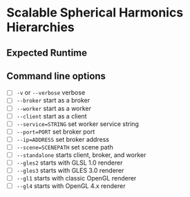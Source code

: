 # Scalable Spherical Harmonics Hierarchies

## Expected Runtime

## Command line options

- [ ] `-v` or `--verbose` verbose
- [ ] `--broker` start as a broker
- [ ] `--worker` start as a worker
- [ ] `--client` start as a client
- [ ] `--service=STRING` set worker service string
- [ ] `--port=PORT` set broker port
- [ ] `--ip=ADDRESS` set broker address
- [ ] `--scene=SCENEPATH` set scene path
- [ ] `--standalone` starts client, broker, and worker
- [ ] `--gles2` starts with GLSL 1.0 renderer
- [ ] `--gles3` starts with GLES 3.0 renderer
- [ ] `--gl1` starts with classic OpenGL renderer
- [ ] `--gl4` starts with OpenGL 4.x renderer
